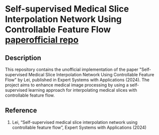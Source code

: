 # Self-supervised Medical Slice Interpolation Network Using Controllable Feature Flow [paper](https://www.sciencedirect.com/science/article/pii/S0957417423024454)[official repo](https://codeocean.com/capsule/8945297/tree/v1)

## Description
This repository contains the unofficial implementation of the paper "Self-supervised Medical Slice Interpolation Network Using Controllable Feature Flow" by Lei, published in Expert Systems with Applications (2024). The project aims to enhance medical image processing by using a self-supervised learning approach for interpolating medical slices with controllable feature flow.

## Reference
1. Lei, “Self-supervised medical slice interpolation network using controllable feature flow”, Expert Systems with Applications (2024)

